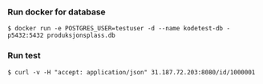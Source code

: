 
### Run docker for database
```
$ docker run -e POSTGRES_USER=testuser -d --name kodetest-db -p5432:5432 produksjonsplass.db
```
### Run test
```
$ curl -v -H "accept: application/json" 31.187.72.203:8080/id/1000001
```
